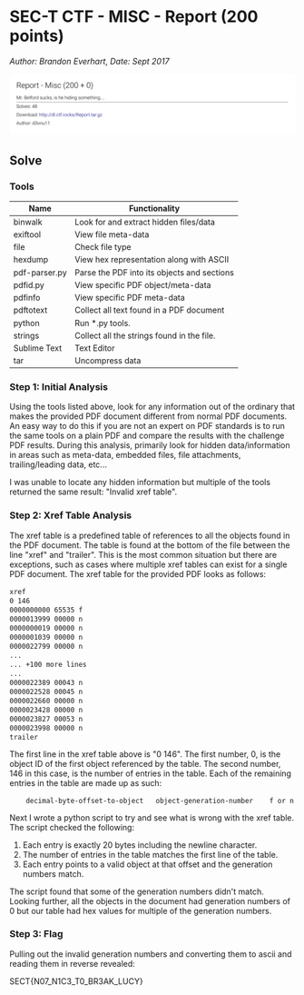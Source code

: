# SEC-T CTF - MISC - Report (200 points)
_Author: Brandon Everhart_, _Date: Sept 2017_

![Question](./Files/challenge.png)

## Solve

### Tools

|Name           | Functionality                             |
|---------------|-------------------------------------------|
|binwalk        |Look for and extract hidden files/data     |
|exiftool       |View file meta-data                        |
|file           |Check file type                            |
|hexdump        |View hex representation along with ASCII   |
|pdf-parser.py  |Parse the PDF into its objects and sections|
|pdfid.py       |View specific PDF object/meta-data         |
|pdfinfo        |View specific PDF meta-data                |
|pdftotext      |Collect all text found in a PDF document   |
|python         |Run *.py tools.                            |
|strings        |Collect all the strings found in the file. |
|Sublime Text   |Text Editor                                |
|tar            |Uncompress data                            |
 
### Step 1: Initial Analysis

Using the tools listed above, look for any information out of the ordinary that makes the provided PDF document different from normal PDF documents. An easy way to do this if you are not an expert on PDF standards is to run the same tools on a plain PDF and compare the results with the challenge PDF results. During this analysis, primarily look for hidden data/information in areas such as meta-data, embedded files, file attachments, trailing/leading data, etc... 

I was unable to locate any hidden information but multiple of the tools returned the same result: "Invalid xref table". 

### Step 2: Xref Table Analysis

The xref table is a predefined table of references to all the objects found in the PDF document. The table is found at the bottom of the file between the line "xref" and "trailer". This is the most common situation but there are exceptions, such as cases where multiple xref tables can exist for a single PDF document. The xref table for the provided PDF looks as follows: 
```
xref
0 146
0000000000 65535 f 
0000013999 00000 n 
0000000019 00000 n 
0000001039 00000 n 
0000022799 00000 n 
...
... +100 more lines
...
0000022389 00043 n 
0000022528 00045 n 
0000022660 00000 n 
0000023428 00000 n 
0000023827 00053 n 
0000023998 00000 n
trailer
```

The first line in the xref table above is "0 146". The first number, 0, is the object ID of the first object referenced by the table. The second number, 146 in this case, is the number of entries in the table. Each of the remaining entries in the table are made up as such: 
```
    decimal-byte-offset-to-object   object-generation-number    f or n
```

Next I wrote a python script to try and see what is wrong with the xref table. The script checked the following:
1. Each entry is exactly 20 bytes including the newline character.
2. The number of entries in the table matches the first line of the table.
3. Each entry points to a valid object at that offset and the generation numbers match.

The script found that some of the generation numbers didn't match. Looking further, all the objects in the document had generation numbers of 0 but our table had hex values for multiple of the generation numbers. 

### Step 3: Flag

Pulling out the invalid generation numbers and converting them to ascii and reading them in reverse revealed:

SECT{N07_N1C3_T0_BR3AK_LUCY}



